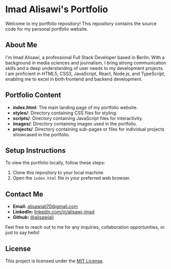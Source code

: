 # Imad Alisawi's Portfolio

Welcome to my portfolio repository! This repository contains the source code for my personal portfolio website.

## About Me
I'm Imad Alisawi, a professional Full Stack Developer based in Berlin. With a background in media sciences and journalism, I bring strong communication skills and a deep understanding of user needs to my development projects. I am proficient in HTML5, CSS3, JavaScript, React, Node.js, and TypeScript, enabling me to excel in both frontend and backend development.

## Portfolio Content
- **index.html**: The main landing page of my portfolio website.
- **styles/**: Directory containing CSS files for styling.
- **scripts/**: Directory containing JavaScript files for interactivity.
- **images/**: Directory containing images used in the portfolio.
- **projects/**: Directory containing sub-pages or files for individual projects showcased in the portfolio.

## Setup Instructions
To view the portfolio locally, follow these steps:
1. Clone this repository to your local machine.
2. Open the `index.html` file in your preferred web browser.

## Contact Me
- **Email:** alisawiali70@gmail.com
- **LinkedIn:** [linkedin.com/in/alisawi-imad](https://www.linkedin.com/in/alisawi-imad/)
- **Github:** [@alisawiali](https://github.com/alisawiali)

Feel free to reach out to me for any inquiries, collaboration opportunities, or just to say hello!

## License
This project is licensed under the [MIT License](LICENSE).
